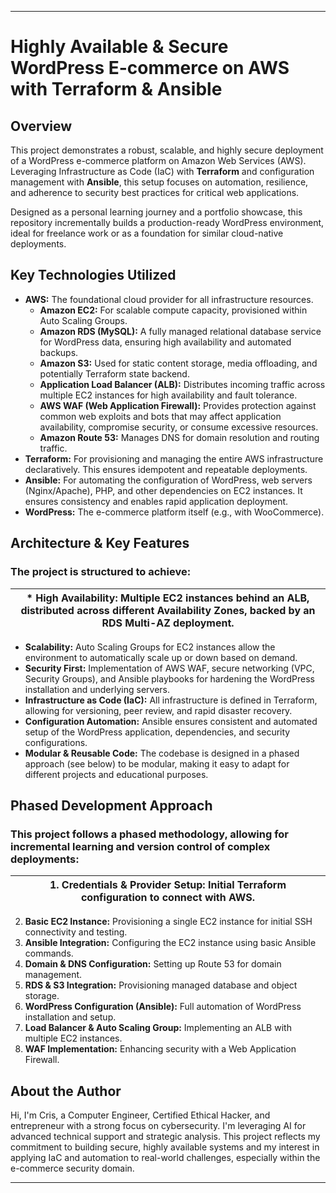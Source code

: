 ---

# Highly Available & Secure WordPress E-commerce on AWS with Terraform & Ansible

## Overview

This project demonstrates a robust, scalable, and highly secure deployment of a WordPress e-commerce platform on Amazon Web Services (AWS). Leveraging Infrastructure as Code (IaC) with **Terraform** and configuration management with **Ansible**, this setup focuses on automation, resilience, and adherence to security best practices for critical web applications.

Designed as a personal learning journey and a portfolio showcase, this repository incrementally builds a production-ready WordPress environment, ideal for freelance work or as a foundation for similar cloud-native deployments.

## Key Technologies Utilized

*   **AWS:** The foundational cloud provider for all infrastructure resources.
    *   **Amazon EC2:** For scalable compute capacity, provisioned within Auto Scaling Groups.
    *   **Amazon RDS (MySQL):** A fully managed relational database service for WordPress data, ensuring high availability and automated backups.
    *   **Amazon S3:** Used for static content storage, media offloading, and potentially Terraform state backend.
    *   **Application Load Balancer (ALB):** Distributes incoming traffic across multiple EC2 instances for high availability and fault tolerance.
    *   **AWS WAF (Web Application Firewall):** Provides protection against common web exploits and bots that may affect application availability, compromise security, or consume excessive resources.
    *   **Amazon Route 53:** Manages DNS for domain resolution and routing traffic.
*   **Terraform:** For provisioning and managing the entire AWS infrastructure declaratively. This ensures idempotent and repeatable deployments.
*   **Ansible:** For automating the configuration of WordPress, web servers (Nginx/Apache), PHP, and other dependencies on EC2 instances. It ensures consistency and enables rapid application deployment.
*   **WordPress:** The e-commerce platform itself (e.g., with WooCommerce).

## Architecture & Key Features

### The project is structured to achieve:

| *   **High Availability:** Multiple EC2 instances behind an ALB, distributed across different Availability Zones, backed by an RDS Multi-AZ deployment. |
|---|


*   **Scalability:** Auto Scaling Groups for EC2 instances allow the environment to automatically scale up or down based on demand.
*   **Security First:** Implementation of AWS WAF, secure networking (VPC, Security Groups), and Ansible playbooks for hardening the WordPress installation and underlying servers.
*   **Infrastructure as Code (IaC):** All infrastructure is defined in Terraform, allowing for versioning, peer review, and rapid disaster recovery.
*   **Configuration Automation:** Ansible ensures consistent and automated setup of the WordPress application, dependencies, and security configurations.
*   **Modular & Reusable Code:** The codebase is designed in a phased approach (see below) to be modular, making it easy to adapt for different projects and educational purposes.

## Phased Development Approach

### This project follows a phased methodology, allowing for incremental learning and version control of complex deployments:

| 1.  **Credentials & Provider Setup:** Initial Terraform configuration to connect with AWS. |
|---|


2.  **Basic EC2 Instance:** Provisioning a single EC2 instance for initial SSH connectivity and testing.
3.  **Ansible Integration:** Configuring the EC2 instance using basic Ansible commands.
4.  **Domain & DNS Configuration:** Setting up Route 53 for domain management.
5.  **RDS & S3 Integration:** Provisioning managed database and object storage.
6.  **WordPress Configuration (Ansible):** Full automation of WordPress installation and setup.
7.  **Load Balancer & Auto Scaling Group:** Implementing an ALB with multiple EC2 instances.
8.  **WAF Implementation:** Enhancing security with a Web Application Firewall.

## About the Author

Hi, I'm Cris, a Computer Engineer, Certified Ethical Hacker, and entrepreneur with a strong focus on cybersecurity. I'm leveraging AI for advanced technical support and strategic analysis. This project reflects my commitment to building secure, highly available systems and my interest in applying IaC and automation to real-world challenges, especially within the e-commerce security domain.

---